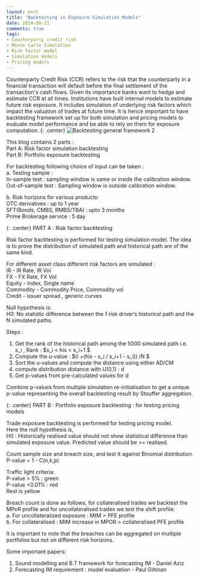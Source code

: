 ```yaml
---
layout: post
title: "Backtesting in Exposure Simulation Models"
date: 2024-09-21
comments: true
tags:
- Counterparty credit risk
- Monte Carlo Simulation
- Risk factor model
- Simulation models
- Pricing models
---
```

Counterparty Credit Risk (CCR) refers to the risk that the counterparty in a financial transaction will default before the final settlement of the transaction's cash flows. Given its importance banks want to hedge and estimate CCR at all times. Institutions have built internal models to estimate future risk exposure. It includes simulation of underlying risk factors which impact the valuation of trades at future time. It is hence important to have backtesting framework set up for both simulation and pricing models to evaluate model performance and be able to rely on them for exposure computation. 
{: .center}
![Backtesting general framework 2](https://github.com/user-attachments/assets/f695d7fe-3ba6-443e-ad70-a004c120d68d)



This blog contains 2 parts :    
Part A: Risk factor simulation backtesting  
Part B: Portfolio exposure backtesting

For backtesting following choice of input can be taken :  
a. Testing sample :   
In-sample test : sampling window is same or inside the calibration window.   
Out-of-sample test : Sampling window is outside calibration window.   

b. Risk horizons for various products:  
OTC derivatives : up to 1 year  
SFT(Bonds, CMBS, RMBS/TBA) : upto 3 months   
Prime Brokerage service : 5 day    

{: .center}
PART A : Risk factor backtesting 

Risk factor backtesting is performed for testing simulation model. The idea is to prove the distribution of simulated path and historical path are of the same kind.  

For different asset class different risk factors are simulated :   
IR - IR Rate, IR Vol   
FX - FX Rate, FX Vol  
Equity - Index, Single name  
Commodity - Commodity Price, Commodity vol  
Credit - issuer spread , generic curves  

Null hypothesis is:   
H0: No statistic difference between the 1 risk driver’s historical path and the N simulated paths.  

Steps :
1. Get the rank of the historical path among the 5000 simulated path i.e. s_i , 
Rank : $s_i < his < s_i+1 $  
2. Compute the u-value : $(i +(his - s_i / s_i+1 - s_i)) /N $  
3. Sort the u-values and compute the distance using either AD/CM  
4. compute distribution distance with U(0,1) : d     
5. Get p-values from pre-calculated values for d   

Combine p-values from multiple simulation re-initialisation to get a unique p-value representing the overall backtesting result by Stouffer aggregation. 

{: .center}
PART B : Portfolio exposure backtesting : for testing pricing models  

Trade exposure backtesting is performed for testing pricing model.   
Here the null hypothesis is,   
H0 : Historically realised value should not show statistical difference than simulated exposure value. Predicted value should be >= realised.   

Count sample size and breach size, and test It against Binomial distribution.   
P-value = 1 - C(n,k,p)  

Traffic light criteria:   
P-value > 5% : green   
P-value <0.01% : red   
Rest is yellow   

Breach count is done as follows, for collateralised trades we backtest the MPoR profile and for uncollateralised trades we test the shift profile:   
a. For uncollateralized exposure : MtM > PFE profile   
b. For collateralised : MtM increase in MPOR > collateralised PFE profile   


It is important to note that the breaches can be aggregated on multiple portfolios but not on different risk horizons.   



Some important papers:   

1. Sound modelling and B.T framework for forecasting IM - Daniel Aziz   
2. Forecasting IM requirement : model evaluation - Paul Giltinan   


























<!--- Our experiments and approaches are detailed here- [Report]({{ site.baseurl }}/docs/pommerman_report.pdf)
{: .center}
![Pommerman]({{ site.baseurl }}/img/pommerman.gif "Pommerman"){:style="max-height: 500px;"}

To see our agent in action, watch the video below-

<iframe width="100%" height="400px" src="https://www.youtube.com/embed/DtiyIrMZ69A" frameborder="0" allow="accelerometer; autoplay; encrypted-media; gyroscope; picture-in-picture" allowfullscreen=""></iframe>

--->
